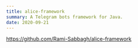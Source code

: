 ```yaml
---
title: alice-framework
summary: A Telegram bots framework for Java.
date: 2020-09-21
---
```


https://github.com/Rami-Sabbagh/alice-framework
